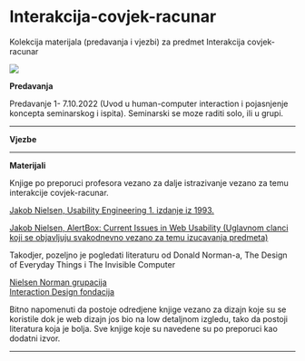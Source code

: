 # Interakcija-covjek-racunar

Kolekcija materijala (predavanja i vjezbi) za predmet Interakcija covjek-racunar

![](https://komarev.com/ghpvc/?username=Interakcija-covjek-racunar&label=Broj+posjeta:)

**Predavanja**

Predavanje 1- 7.10.2022 (Uvod u human-computer interaction i pojasnjenje koncepta seminarskog i ispita). Seminarski se moze raditi solo, ili u grupi. 



<hr>


**Vjezbe**



<hr>


**Materijali**

Knjige po preporuci profesora vezano za dalje istrazivanje vezano za temu interakcije covjek-racunar.

[Jakob Nielsen, Usability Engineering 1. izdanje iz 1993.](https://www.amazon.com/dp/0125184069?tag=useitcomusablein)

[Jakob Nielsen, AlertBox: Current Issues in Web Usability (Uglavnom clanci koji se objavljuju svakodnevno vezano za temu izucavanja predmeta)](https://www.nngroup.com/articles/)

Takodjer, pozeljno je pogledati literaturu od Donald Norman-a, The Design of Everyday Things i The Invisible Computer

[Nielsen Norman grupacija](https://www.nngroup.com/)
<br>
[Interaction Design fondacija](https://www.interaction-design.org/)

Bitno napomenuti da postoje odredjene knjige vezano za dizajn koje su se koristile dok je web dizajn jos bio na low detaljnom izgledu, tako da postoji literatura koja je bolja. Sve knjige koje su navedene su po preporuci kao dodatni izvor.


<hr>

